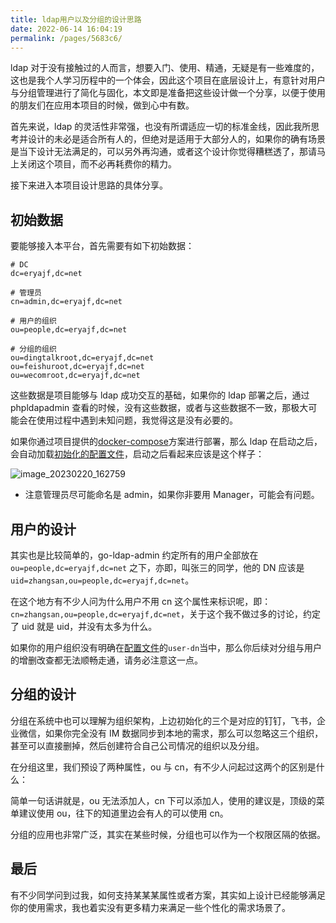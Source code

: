 ```yaml
---
title: ldap用户以及分组的设计思路
date: 2022-06-14 16:04:19
permalink: /pages/5683c6/
---
```


ldap 对于没有接触过的人而言，想要入门、使用、精通，无疑是有一些难度的，这也是我个人学习历程中的一个体会，因此这个项目在底层设计上，有意针对用户与分组管理进行了简化与固化，本文即是准备把这些设计做一个分享，以便于使用的朋友们在应用本项目的时候，做到心中有数。

首先来说，ldap 的灵活性非常强，也没有所谓适应一切的标准金线，因此我所思考并设计的未必是适合所有人的，但绝对是适用于大部分人的，如果你的确有场景是当下设计无法满足的，可以另外再沟通，或者这个设计你觉得糟糕透了，那请马上关闭这个项目，而不必再耗费你的精力。

接下来进入本项目设计思路的具体分享。

## 初始数据

要能够接入本平台，首先需要有如下初始数据：

```
# DC
dc=eryajf,dc=net

# 管理员
cn=admin,dc=eryajf,dc=net

# 用户的组织
ou=people,dc=eryajf,dc=net

# 分组的组织
ou=dingtalkroot,dc=eryajf,dc=net
ou=feishuroot,dc=eryajf,dc=net
ou=wecomroot,dc=eryajf,dc=net
```

这些数据是项目能够与 ldap 成功交互的基础，如果你的 ldap 部署之后，通过 phpldapadmin 查看的时候，没有这些数据，或者与这些数据不一致，那极大可能会在使用过程中遇到未知问题，我觉得这是没有必要的。

如果你通过项目提供的[docker-compose](/pages/f081dc/)方案进行部署，那么 ldap 在启动之后，会自动加载[初始化的配置文件](https://github.com/eryajf/go-ldap-admin/blob/main/docs/docker-compose/config/init.ldif)，启动之后看起来应该是这个样子：

![image_20230220_162759](/img/image_20230220_162759.png)

- 注意管理员尽可能命名是 admin，如果你非要用 Manager，可能会有问题。

## 用户的设计

其实也是比较简单的，go-ldap-admin 约定所有的用户全部放在 `ou=people,dc=eryajf,dc=net` 之下，亦即，叫张三的同学，他的 DN 应该是 `uid=zhangsan,ou=people,dc=eryajf,dc=net`。

在这个地方有不少人问为什么用户不用 cn 这个属性来标识呢，即：`cn=zhangsan,ou=people,dc=eryajf,dc=net`，关于这个我不做过多的讨论，约定了 uid 就是 uid，并没有太多为什么。

如果你的用户组织没有明确在[配置文件](https://github.com/eryajf/go-ldap-admin/blob/main/config.yml)的`user-dn`当中，那么你后续对分组与用户的增删改查都无法顺畅走通，请务必注意这一点。

## 分组的设计

分组在系统中也可以理解为组织架构，上边初始化的三个是对应的钉钉，飞书，企业微信，如果你完全没有 IM 数据同步到本地的需求，那么可以忽略这三个组织，甚至可以直接删掉，然后创建符合自己公司情况的组织以及分组。

在分组这里，我们预设了两种属性，ou 与 cn，有不少人问起过这两个的区别是什么：

简单一句话讲就是，ou 无法添加人，cn 下可以添加人，使用的建议是，顶级的菜单建议使用 ou，往下的知道里边会有人的可以使用 cn。

分组的应用也非常广泛，其实在某些时候，分组也可以作为一个权限区隔的依据。

## 最后

有不少同学问到过我，如何支持某某某属性或者方案，其实如上设计已经能够满足你的使用需求，我也着实没有更多精力来满足一些个性化的需求场景了。
